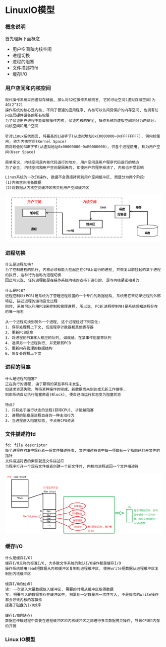 # LinuxIO模型

### 概念说明
首先理解下面概念
- 用户空间和内核空间
- 进程切换
- 进程的阻塞
- 文件描述符fd
- 缓存I/O

### 用户空间和内核空间
```
现代操作系统采用虚拟存储器, 那么对32位操作系统而言, 它的寻址空间(虚拟存储空间)为4G(2^32)
操作系统的核心是内核, 不同于普通的应用程序, 内核可以访问受保护的内存空间, 也拥有访问底层硬件设备的所有权限
为了保证用户进程不能直接操作内核, 保证内核的安全, 操作系统将虚拟空间划分为两部分: 内核空间和用户空间

针对Linux系统而言, 将最高的1GB字节(从虚拟地址0xC0000000~0xFFFFFFFF), 供内核使用, 称为内核空间(Kernel Space)
而将较低的3GB字节(从虚拟地址0x00000000~0xB0000000), 供各个进程使用, 称为用户空间(User Space)

简单来说, 内核空间是内核代码运行的地方, 用户空间是用户程序代码运行的地方
为了安全, 内核空间和用户空间是隔离的, 即使用户的程序崩溃了, 内核也不受影响
```
```
Linux系统的一次IO操作, 数据不会直接拷贝到用户空间缓冲区, 而是分为两个阶段:
(1)内核空间准备数据
(2)将数据从内核空间缓冲区拷贝到用户空间缓冲区
```
![LinuxIO](https://raw.githubusercontent.com/duiying/img/master/LinuxIO.png)  

### 进程切换
```
什么是进程切换?
为了控制进程的执行, 内核必须有能力挂起正在CPU上运行的进程, 并恢复以前挂起的某个进程的执行, 这种行为被称为进程切换
因此可以说, 任何进程都是在操作系统内核的支持下进行的, 是与内核紧密相关的

什么是PCB?
进程控制块(PCB)是系统为了管理进程设置的一个专门的数据结构, 系统用它来记录进程的外部特征, 描述进程的运动变化过程
同时, 系统可以利用PCB来控制和管理进程, 所以说, PCB(进程控制块)是系统感知进程存在的唯一标志

从一个进程切换到另外一个进程, 这个过程经过下列变化:
1. 保存处理机上下文, 包括程序计数器和其他寄存器
2. 更新PCB信息
3. 将进程的PCB移入相应的队列, 如就绪、在某事件阻塞等队列
4. 选择另一个进程执行, 并更新其PCB
5. 更新内存管理的数据结构
6. 恢复处理机上下文
```

### 进程的阻塞
```
什么是进程的阻塞?
正在执行的进程, 由于期待的某些事件未发生, 
如请求资源失败、等待某种操作的完成、新数据尚未到达或无新工作做等,
则由系统自动执行阻塞原语(Block), 使自己由运行状态变为阻塞状态

特点?
1. 只有处于运行状态的进程(获得CPU), 才能被阻塞
2. 进程的阻塞是进程自身的一种主动行为
3. 当进程进入阻塞状态, 不占用CPU资源
```

### 文件描述符fd

```
fd: file descriptor
每个进程在PCB中保存着一份文件描述符表, 文件描述符表中每一项都有一个指向已打开文件的指针
文件描述符表的索引就是文件描述符
当程序打开一个现有文件或者创建一个新文件时, 内核向进程返回一个文件描述符
```
![linux-fd](https://raw.githubusercontent.com/duiying/img/master/linux-fd.png)

### 缓存I/O
```
什么是缓存I/O?
缓存I/O又称为标准I/O, 大多数文件系统的默认I/O操作都是缓存I/O
操作系统使用read把数据从内核缓冲区复制到进程缓冲区, 使用write把数据从进程缓冲区复制到内核缓冲区

缓存I/O的优点?
读: 一次读入大量数据放入缓冲区, 需要的时候从缓冲区取得数据
写: 把要写入的数据暂存在缓冲区中, 积累到一定数量再一次性写入, 不是每次的write操作都会导致内核的写操作
提高了磁盘的I/O效率

缓存I/O的缺点?
数据在传输过程中需要在进程缓冲区和内核缓冲区之间进行多次数据拷贝操作, 导致CPU和内存的开销
```

### Linux IO模型
```

```





